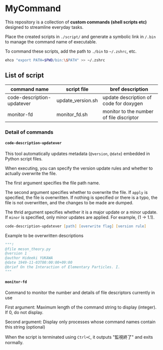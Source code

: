 # MyCommand

This repository is a collection of **custom commands (shell scripts etc)** designed to streamline everyday tasks.

Place the created scripts in `./script/` and generate a symbolic link in `/.bin` to manage the command name of executable.

To command these scripts, add the path to `./bin` to `~/.zshrc`, etc.


```zsh
ehco "export PATH=$PWD/bin:\$PATH" >> ~/.zshrc
```

## List of script

| command name | script file | bref description | 
| -- | -- | -- |
| code-description-updatever | update_version.sh | update description of code for doxygen |
| monitor-fd | monitor_fd.sh | monitor to the number of file discriptor |

### Detail of commands

#### `code-description-updatever`

This tool automatically updates metadata (`@version`, `@date`) embedded in Python script files.

When executing, you can specify the version update rules and whether to actually overwrite the file.

The first argument specifies the file path name.

The second argument specifies whether to overwrite the file. If `apply` is specified, the file is overwritten. If nothing is specified or there is a typo, the file is not overwritten, and the changes to be made are dumped.

The thrid argument specifies whether it is a major update or a minor update. If `minor` is specified, only minor updates are applied. For example, (1 -> 1.1).

```zsh
code-description-updatever [path] [overwrite flag] [version rule]

```

Example to be overwritten descriptions

```python
"""!
@file meson_theory.py
@version 1 
@author Hideeki YUKAWA
@date 1949-11-03T00:00:00+09:00 
@brief On the Interaction of Elementary Particles. I.
"""
```

#### `monitor-fd`

Command to monitor the number and details of file descriptors currently in use

First argument: Maximum length of the command string to display (integer). If 0, do not display.

Second argument: Display only processes whose command names contain this string (optional)

When the script is terminated using `Ctrl+C`, it outputs "監視終了" and exits normally.
